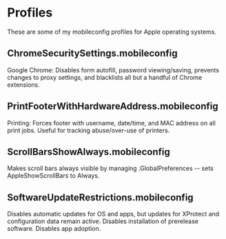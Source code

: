 # Profiles
These are some of my mobileconfig profiles for Apple operating systems. 

## ChromeSecuritySettings.mobileconfig ##
Google Chrome: Disables form autofill, password viewing/saving, prevents changes to proxy settings, and blacklists all but a handful of Chrome extensions.

## PrintFooterWithHardwareAddress.mobileconfig ##
Printing: Forces footer with username, date/time, and MAC address on all print jobs. Useful for tracking abuse/over-use of printers.

## ScrollBarsShowAlways.mobileconfig ##
Makes scroll bars always visible by managing .GlobalPreferences -- sets AppleShowScrollBars to Always.

## SoftwareUpdateRestrictions.mobileconfig ##
Disables automatic updates for OS and apps, but updates for XProtect and configuration data remain active. Disables installation of prerelease software. Disables app adoption. 
